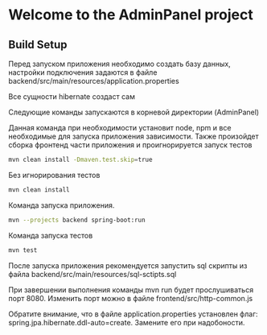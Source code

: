# Welcome to the AdminPanel project

## Build Setup

Перед запуском приложения необходимо создать базу данных, настройки подключения задаются в файле backend/src/main/resources/application.properties

Все сущности hibernate создаст сам

Следующие команды запускаются в корневой директории (AdminPanel)

Данная команда при необходимости установит node, npm и все 
необходимые для запуска приложения зависимости.
Также произойдет сборка фронтенд части приложения и проигнорируется
запуск тестов
``` bash
mvn clean install -Dmaven.test.skip=true
```
Без игнорирования тестов
``` bash
mvn clean install
```

Команда запуска приложения.
``` bash 
mvn --projects backend spring-boot:run
```

Команда запуска тестов
``` bash
mvn test
```
После запуска приложения рекомендуется запустить sql скрипты из файла backend/src/main/resources/sql-sctipts.sql

При завершении выполнения команды mvn run будет прослушиваться порт 8080. Изменить порт можно в файле frontend/src/http-common.js

Обратите внимание, что в файле application.properties установлен флаг: spring.jpa.hibernate.ddl-auto=create. 
Замените его при надобоности. 